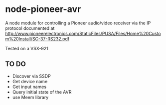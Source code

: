 node-pioneer-avr
================

A node module for controlling a Pioneer audio/video receiver via the IP protocol documented at
http://www.pioneerelectronics.com/StaticFiles/PUSA/Files/Home%20Custom%20Install/SC-37-RS232.pdf

Tested on a VSX-921

## TO DO
- Discover via SSDP
- Get device name
- Get input names
- Query initial state of the AVR
- use Meem library
